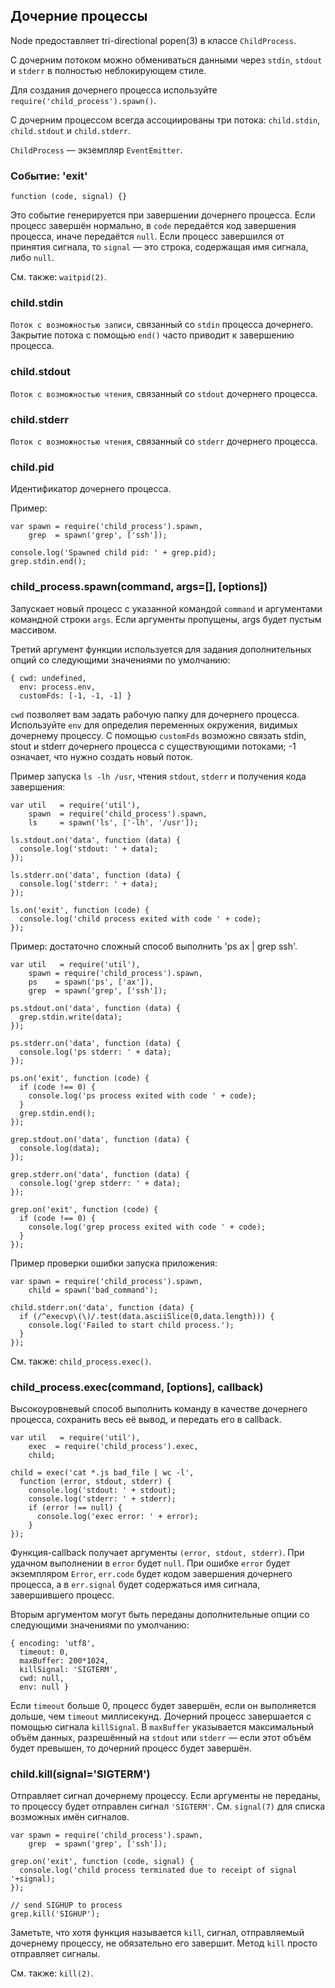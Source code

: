 ## Дочерние процессы

Node предоставляет tri-directional popen(3) в классе `ChildProcess`.

С дочерним потоком можно обмениваться данными через `stdin`, `stdout` и `stderr`
в полностью неблокирующем стиле.

Для создания дочернего процесса используйте `require('child_process').spawn()`.

С дочерним процессом всегда ассоциированы три потока:
`child.stdin`, `child.stdout` и `child.stderr`.

`ChildProcess` — экземпляр `EventEmitter`.

### Событие: 'exit'

`function (code, signal) {}`

Это событие генерируется при завершении дочернего процесса. Если процесс
завершён нормально, в `code` передаётся код завершения процесса, иначе
передаётся `null`. Если процесс завершился от принятия сигнала, то `signal` —
это строка, содержащая имя сигнала, либо `null`.

См. также: `waitpid(2)`.

### child.stdin

`Поток с возможностью записи`, связанный со `stdin` процесса дочернего.
Закрытие потока с помощью `end()` часто приводит к завершению процесса.

### child.stdout

`Поток с возможностью чтения`, связанный со `stdout` дочернего процесса.

### child.stderr

`Поток с возможностью чтения`, связанный со `stderr` дочернего процесса.

### child.pid

Идентификатор дочернего процесса.

Пример:

    var spawn = require('child_process').spawn,
        grep  = spawn('grep', ['ssh']);

    console.log('Spawned child pid: ' + grep.pid);
    grep.stdin.end();


### child_process.spawn(command, args=[], [options])

Запускает новый процесс с указанной командой `command` и аргументами командной
строки `args`. Если аргументы пропущены, args будет пустым массивом.

Третий аргумент функции используется для задания дополнительных опций
со следующими значениями по умолчанию:

    { cwd: undefined,
      env: process.env,
      customFds: [-1, -1, -1] }

`cwd` позволяет вам задать рабочую папку для дочернего процесса.
Используйте `env` для определия переменных окружения, видимых дочернему процессу.
С помощью `customFds` возможно связать stdin, stout и stderr дочернего процесса
с существующими потоками; -1 означает, что нужно создать новый поток.

Пример запуска `ls -lh /usr`, чтения `stdout`, `stderr` и получения кода завершения:

    var util   = require('util'),
        spawn  = require('child_process').spawn,
        ls     = spawn('ls', ['-lh', '/usr']);

    ls.stdout.on('data', function (data) {
      console.log('stdout: ' + data);
    });

    ls.stderr.on('data', function (data) {
      console.log('stderr: ' + data);
    });

    ls.on('exit', function (code) {
      console.log('child process exited with code ' + code);
    });

Пример: достаточно сложный способ выполнить 'ps ax | grep ssh'.

    var util   = require('util'),
        spawn = require('child_process').spawn,
        ps    = spawn('ps', ['ax']),
        grep  = spawn('grep', ['ssh']);

    ps.stdout.on('data', function (data) {
      grep.stdin.write(data);
    });

    ps.stderr.on('data', function (data) {
      console.log('ps stderr: ' + data);
    });

    ps.on('exit', function (code) {
      if (code !== 0) {
        console.log('ps process exited with code ' + code);
      }
      grep.stdin.end();
    });

    grep.stdout.on('data', function (data) {
      console.log(data);
    });

    grep.stderr.on('data', function (data) {
      console.log('grep stderr: ' + data);
    });

    grep.on('exit', function (code) {
      if (code !== 0) {
        console.log('grep process exited with code ' + code);
      }
    });

Пример проверки ошибки запуска приложения:

    var spawn = require('child_process').spawn,
        child = spawn('bad_command');

    child.stderr.on('data', function (data) {
      if (/^execvp\(\)/.test(data.asciiSlice(0,data.length))) {
        console.log('Failed to start child process.');
      }
    });

См. также: `child_process.exec()`.


### child_process.exec(command, [options], callback)

Высокоуровневый способ выполнить команду в качестве дочернего процесса,
сохранить весь её вывод, и передать его в callback.

    var util   = require('util'),
        exec  = require('child_process').exec,
        child;

    child = exec('cat *.js bad_file | wc -l',
      function (error, stdout, stderr) {
        console.log('stdout: ' + stdout);
        console.log('stderr: ' + stderr);
        if (error !== null) {
          console.log('exec error: ' + error);
        }
    });

Функция-callback получает аргументы `(error, stdout, stderr)`. При удачном
выполнении в `error` будет `null`. При ошибке `error` будет экземпляром `Error`,
`err.code` будет кодом завершения дочернего процесса, а в `err.signal` будет
содержаться имя сигнала, завершившего процесс.

Вторым аргументом могут быть переданы дополнительные опции
со следующими значениями по умолчанию:

    { encoding: 'utf8',
      timeout: 0,
      maxBuffer: 200*1024,
      killSignal: 'SIGTERM',
      cwd: null,
      env: null }

Если `timeout` больше 0, процесс будет завершён, если он выполняется дольше,
чем `timeout` миллисекунд. Дочерний процесс завершается с помощью сигнала
`killSignal`. В `maxBuffer` указывается максимальный объём данных, разрешённый
на `stdout` или `stderr` — если этот объём будет превышен,
то дочерний процесс будет завершён.


### child.kill(signal='SIGTERM')

Отправляет сигнал дочернему процессу. Если аргументы не переданы, то процессу
будет отправлен сигнал `'SIGTERM'`. См. `signal(7)` для списка возможных имён сигналов.

    var spawn = require('child_process').spawn,
        grep  = spawn('grep', ['ssh']);

    grep.on('exit', function (code, signal) {
      console.log('child process terminated due to receipt of signal '+signal);
    });

    // send SIGHUP to process
    grep.kill('SIGHUP');

Заметьте, что хотя функция называется `kill`, сигнал, отправляемый дочернему процессу,
не обязательно его завершит. Метод `kill` просто отправляет сигналы.

См. также: `kill(2)`.

